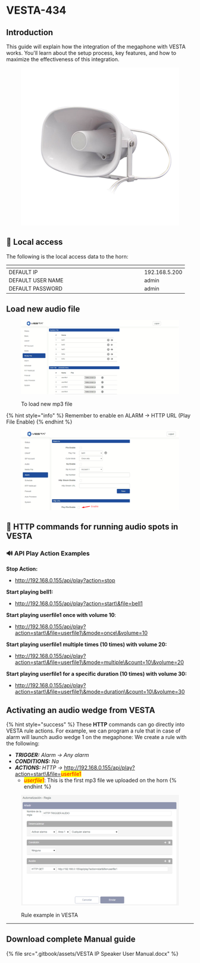 # VESTA-434

## Introduction

This guide will explain how the integration of the megaphone with VESTA works. You'll learn about the setup process, key features, and how to maximize the effectiveness of this integration.

<figure><img src=".gitbook/assets/image (3) (1) (1) (1) (1) (1) (1) (1) (1) (1) (1) (1) (1) (1) (1) (1) (1) (1) (1) (1) (1) (1) (1) (1) (1) (1) (1) (1) (1) (1) (1) (1) (1) (1) (1) (1) (1).png" alt=""><figcaption></figcaption></figure>

## 🔐 Local access

The following is the local access data to the horn:

<table data-header-hidden><thead><tr><th width="350"></th><th></th></tr></thead><tbody><tr><td>DEFAULT IP</td><td>192.168.5.200</td></tr><tr><td>DEFAULT USER NAME</td><td>admin</td></tr><tr><td>DEFAULT PASSWORD</td><td>admin</td></tr></tbody></table>

## Load new audio file

<figure><img src=".gitbook/assets/image (2) (1) (1) (1) (1) (1) (1) (1) (1) (1) (1) (1) (1) (1) (1) (1) (1) (1) (1) (1) (1) (1) (1) (1) (1) (1) (1) (1) (1) (1) (1) (1) (1) (1) (1) (1) (1) (1) (1) (1) (1) (1) (1) (1) (1).png" alt=""><figcaption><p>To load new mp3 file</p></figcaption></figure>



{% hint style="info" %}
Remember to enable en ALARM -> HTTP URL (Play File Enable)
{% endhint %}

<figure><img src=".gitbook/assets/image (1) (1) (1) (1) (1) (1) (1) (1) (1) (1) (1) (1) (1) (1) (1) (1) (1) (1) (1) (1) (1) (1) (1) (1) (1) (1) (1) (1) (1) (1) (1) (1) (1) (1) (1) (1) (1) (1) (1) (1) (1) (1) (1) (1) (1) (1) (1) (1) (1) (1) (1) (1) (1) (1) (1) (1) (1) (1) (1) (1) ( (4).png" alt=""><figcaption></figcaption></figure>



## 📢 HTTP commands for running audio spots in VESTA

### 🔊 **API Play Action Examples**

**Stop Action:**&#x20;

* http://192.168.0.155/api/play?action=stop

**Start playing bell1:**&#x20;

* http://192.168.0.155/api/play?action=start\&file=bell1

**Start playing userfile1 once with volume 10**:&#x20;

* http://192.168.0.155/api/play?action=start\&file=userfile1\&mode=once\&volume=10

**Start playing userfile1 multiple times (10 times) with volume 20:**

* http://192.168.0.155/api/play?action=start\&file=userfile1\&mode=multiple\&count=10\&volume=20

**Start playing userfile1 for a specific duration (10 times) with volume 30:**&#x20;

* http://192.168.0.155/api/play?action=start\&file=userfile1\&mode=duration\&count=10\&volume=30

## Activating an audio wedge from VESTA

{% hint style="success" %}
These **HTTP** commands can go directly into VESTA rule actions. For example, we can program a rule that in case of alarm will launch audio wedge 1 on the megaphone: We create a rule with the following:&#x20;



* _**TRIGGER:** Alarm -> Any alarm_&#x20;
* _**CONDITIONS:** Na_&#x20;
* _**ACTIONS:** HTTP ->_ http://192.168.0.155/api/play?action=start\&file=<mark style="color:red;">userfile1</mark>
  * _<mark style="color:red;">userfile1</mark>_: This is the first mp3 file we uploaded on the horn
{% endhint %}

<figure><img src=".gitbook/assets/image (5) (1) (1) (1) (1) (1) (1) (1) (1) (1) (1) (1) (1) (1) (1) (1) (1) (1) (1) (1) (1) (1) (1) (1) (1) (1) (1) (1) (1) (1).png" alt=""><figcaption><p>Rule example in VESTA</p></figcaption></figure>

***



## Download complete Manual guide

{% file src=".gitbook/assets/VESTA IP Speaker User Manual.docx" %}
